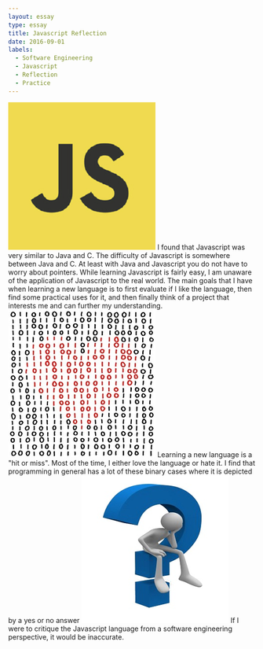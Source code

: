```yaml
---
layout: essay
type: essay
title: Javascript Reflection
date: 2016-09-01
labels:
  - Software Engineering
  - Javascript
  - Reflection
  - Practice
---
```


<img class="ui tiny left circular floated image" src="../images/1024.png">
I found that Javascript was very similar to Java and C. The difficulty of Javascript is somewhere between Java and C. At least with Java and Javascript you do not have to worry about pointers. While learning Javascript is fairly easy, I am unaware of the application of Javascript to the real world. The main goals that I have when learning a new language is to first evaluate if I like the language, then find some practical uses for it, and then finally think of a project that interests me and can further my understanding.


<img class="ui tiny right circular floated image" src="../images/binary_heart.jpg">
Learning a new language is a "hit or miss". Most of the time, I either love the language or hate it. I find that programming in general has a lot of these binary cases where it is depicted by a yes or no answer


<img class="ui tiny left circular floated image" src="../images/Question-Mark.jpg">
If I were to critique the Javascript language from a software engineering perspective, it would be inaccurate.


